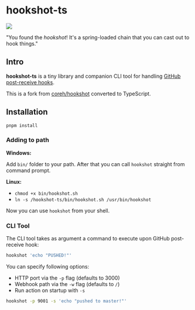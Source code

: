 # hookshot-ts

![](http://i.cloudup.com/i_vGKjtQcY2.png)

"You found the _hookshot_! It's a spring-loaded chain that you can cast out to hook things."

## Intro

**hookshot-ts** is a tiny library and companion CLI tool for handling [GitHub post-receive hooks](https://help.github.com/articles/post-receive-hooks).

This is a fork from [coreh/hookshot](oreh/hookshot) converted to TypeScript.

## Installation

`pnpm install`

### Adding to path

**Windows:**

Add `bin/` folder to your path. After that you can call `hookshot` straight from command prompt.

**Linux:**

- `chmod +x bin/hookshot.sh`
- `ln -s /hookshot-ts/bin/hookshot.sh /usr/bin/hookshot`

Now you can use `hookshot` from your shell.

### CLI Tool

The CLI tool takes as argument a command to execute upon GitHub post-receive hook:

```bash
hookshot 'echo "PUSHED!"'
```

You can specify following options:

- HTTP port via the `-p` flag (defaults to 3000)
- Webhook path via the `-w` flag (defaults to `/`)
- Run action on startup with `-s`

```bash
hookshot -p 9001 -s 'echo "pushed to master!"'
```
